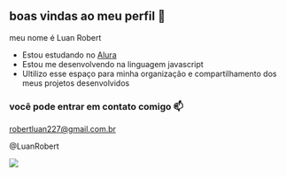 ## boas vindas ao meu perfil 🖤

meu nome é Luan Robert 

- Estou estudando no [Alura](https://www.alura.com.br)
- Estou me desenvolvendo na linguagem javascript
- Ultilizo esse espaço para minha organização e compartilhamento dos meus projetos desenvolvidos

### você pode entrar em contato comigo 📫

robertluan227@gmail.com.br 

@LuanRobert 

![](https://media1.tenor.com/m/FgfxDZu3574AAAAd/baby-keyboard-smash.gif)
